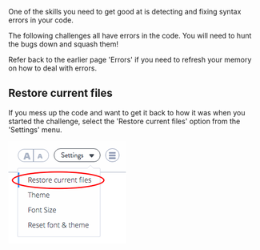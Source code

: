 One of the skills you need to get good at is detecting and fixing syntax errors in your code. 

The following challenges all have errors in the code. You will need to hunt the bugs down and squash them!

Refer back to the earlier page 'Errors' if you need to refresh your memory on how to deal with errors.

## Restore current files
If you mess up the code and want to get it back to how it was when you started the challenge, select the 'Restore current files' option from the 'Settings' menu.

![](content/errors/restore.png)
